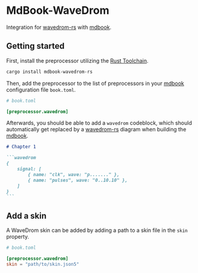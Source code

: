 # MdBook-WaveDrom

Integration for [wavedrom-rs] with [mdbook].

## Getting started

First, install the preprocessor utilizing the [Rust Toolchain].

```bash
cargo install mdbook-wavedrom-rs
```

Then, add the preprocessor to the list of preprocessors in your [mdbook]
configuration file `book.toml`.

```toml
# book.toml

[preprocessor.wavedrom]
```

Afterwards, you should be able to add a `wavedrom` codeblock, which should
automatically get replaced by a [wavedrom-rs] diagram when building the
[mdbook].

`````markdown
# Chapter 1

```wavedrom
{
    signal: [
        { name: "clk", wave: "p......." },
        { name: "pulses", wave: "0..10.10" },
    ]
}
```
`````

## Add a skin

A WaveDrom skin can be added by adding a path to a skin file in the `skin`
property.

```toml
# book.toml

[preprocessor.wavedrom]
skin = "path/to/skin.json5"
```

[Rust Toolchain]: https://www.rust-lang.org/tools/install
[wavedrom-rs]: https://github.com/coastalwhite/wavedrom-rs
[mdbook]: https://rust-lang.github.io/mdBook/